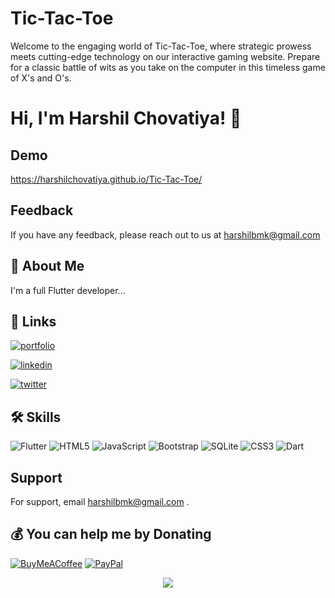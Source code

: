 
# Tic-Tac-Toe

Welcome to the engaging world of Tic-Tac-Toe, where strategic prowess meets cutting-edge technology on our interactive gaming website. Prepare for a classic battle of wits as you take on the computer in this timeless game of X's and O's.


# Hi, I'm Harshil Chovatiya! 👋


## Demo

https://harshilchovatiya.github.io/Tic-Tac-Toe/


## Feedback

If you have any feedback, please reach out to us at harshilbmk@gmail.com



## 🚀 About Me
I'm a full Flutter developer...


## 🔗 Links
[![portfolio](https://img.shields.io/badge/my_portfolio-000?style=for-the-badge&logo=ko-fi&logoColor=white)](https://harshilchovatiya.github.io/harshil/)

[![linkedin](https://img.shields.io/badge/linkedin-0A66C2?style=for-the-badge&logo=linkedin&logoColor=white)](https://www.linkedin.com/harshilbmk)

[![twitter](https://img.shields.io/badge/twitter-1DA1F2?style=for-the-badge&logo=twitter&logoColor=white)](https://twitter.com/harshilbmk)


## 🛠 Skills

![Flutter](https://img.shields.io/badge/Flutter-%2302569B.svg?style=flat&logo=Flutter&logoColor=white) 
![HTML5](https://img.shields.io/badge/html5-%23E34F26.svg?style=flat&logo=html5&logoColor=white) ![JavaScript](https://img.shields.io/badge/javascript-%23323330.svg?style=flat&logo=javascript&logoColor=%23F7DF1E) ![Bootstrap](https://img.shields.io/badge/bootstrap-%23563D7C.svg?style=flat&logo=bootstrap&logoColor=white) ![SQLite](https://img.shields.io/badge/sqlite-%2307405e.svg?style=flat&logo=sqlite&logoColor=white) ![CSS3](https://img.shields.io/badge/css3-%231572B6.svg?style=flat&logo=css3&logoColor=white) ![Dart](https://img.shields.io/badge/dart-%230175C2.svg?style=flat&logo=dart&logoColor=white)

## Support

For support, email harshilbmk@gmail.com .

## 💰 You can help me by Donating
  [![BuyMeACoffee](https://img.shields.io/badge/Buy%20Me%20a%20Coffee-ffdd00?style=for-the-badge&logo=buy-me-a-coffee&logoColor=black)](https://buymeacoffee.com/harshilbmk) [![PayPal](https://img.shields.io/badge/PayPal-00457C?style=for-the-badge&logo=paypal&logoColor=white)](https://paypal.me/harshilbmk) 
 
<div align="center">
<img src="https://komarev.com/ghpvc/?username=harshilchovatiya&&style=flat-square" align="center" />
</div>  

